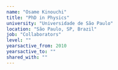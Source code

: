 ```yaml
---
name: "Osame Kinouchi"
title: "PhD in Physics"
university: "Universidade de São Paulo"
location: "São Paulo, SP, Brazil"
job: "Collaborators"
level: ""
yearsactive_from: 2010
yearsactive_to: ""
shared_with: ""
---
```


